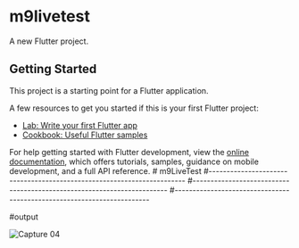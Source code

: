 # m9livetest

A new Flutter project.

## Getting Started

This project is a starting point for a Flutter application.

A few resources to get you started if this is your first Flutter project:

- [Lab: Write your first Flutter app](https://docs.flutter.dev/get-started/codelab)
- [Cookbook: Useful Flutter samples](https://docs.flutter.dev/cookbook)

For help getting started with Flutter development, view the
[online documentation](https://docs.flutter.dev/), which offers tutorials,
samples, guidance on mobile development, and a full API reference.
#   m 9 L i v e T e s t 
 
#-----------------------------------------------------------------------
#-----------------------------------------------------------------------
#-----------------------------------------------------------------------

#output

![Capture 04](https://github.com/Satyajit033/live_test_module_09/assets/136805992/9994946d-a0b7-49cd-9536-ef87f13d90c0)
